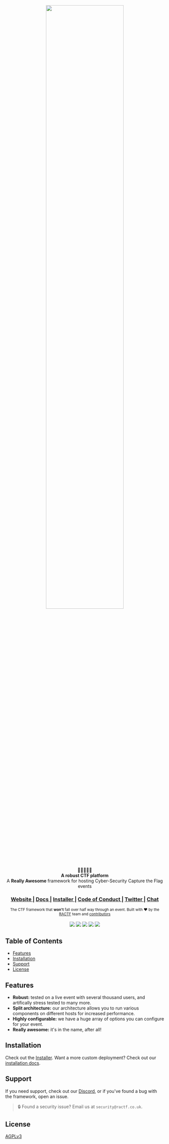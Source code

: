 <div align="center">
  <img src="https://cdn.discordapp.com/attachments/721768144296738847/812516613626134609/path5839.png" width="70%">
</div>

<div align="center">
  🚩⛳🏁🏳️‍🌈
</div>
<div align="center">
  <strong>A robust CTF platform</strong>
</div>
<div align="center">
  A <strong>Really Awesome</strong> framework for hosting Cyber-Security Capture the Flag events
</div>

<div align="center">
  <h3>
    <a href="https://ractf.co.uk">
      Website
    </a>
    <span> | </span>
    <a href="https://docs.ractf.co.uk">
      Docs
    </a>
    <span> | </span>
    <a href="https://github.com/ractf/install">
      Installer
    </a>
    <span> | </span>
    <a href="https://github.com/ractf/core/blob/master/CODE_OF_CONDUCT.md">
      Code of Conduct
    </a>
    <span> | </span>
    <a href="https://twitter.com/RACTF_UK">
      Twitter
    </a>
    <span> | </span>
    <a href="https://discord.gg/FfW2xXR">
      Chat
    </a>
  </h3>
</div>

<div align="center">
  <sub>The CTF framework that <strong>won't</strong> fall over half way through an event. Built with ❤︎ by
  the <a href="https://twitter.com/RACTF_UK">RACTF</a> team and 
  <a href="https://github.com/ractf/core/graphs/contributors">
    contributors
  </a></sub>
</div>

<br>

<div align="center">
    <a href="https://github.com/ractf/polaris/actions/workflows/create-release.yml"><img src=https://github.com/ractf/polaris/actions/workflows/create-release.yml/badge.svg></a>
    <a href="https://github.com/ractf/polaris/actions/workflows/test.yml"><img src=https://github.com/ractf/polaris/actions/workflows/test.yml/badge.svg></a>
    <a href="https://github.com/ractf/polaris/actions/workflows/build-javadoc.yml"><img src=https://github.com/ractf/polaris/actions/workflows/build-javadoc.yml/badge.svg></a>
    <a href="https://github.com/ractf/polaris/actions/workflows/build.yml"><img src=https://github.com/ractf/polaris/actions/workflows/build.yml/badge.svg></a>
    <a href="https://codecov.io/gh/ractf/polaris"><img src="https://codecov.io/gh/ractf/polaris/branch/main/graph/badge.svg?token=ARH6KTIEP0"/></a>
</div>

## Table of Contents

- [Features](#Features)
- [Installation](#Installation)
- [Support](#Support)
- [License](#License)

## Features

- __Robust:__ tested on a live event with several thousand users, and artifically stress tested to many more.
- __Split architecture:__ our architecture allows you to run various components on different hosts for increased
  performance.
- __Highly configurable:__ we have a huge array of options you can configure for your event.
- __Really awesome:__ it's in the name, after all!

## Installation

Check out the [Installer](https://github.com/ractf/install/). Want a more custom deployment? Check out
our [installation docs](https://docs.ractf.co.uk/installer).

## Support

If you need support, check out our [Discord](https://discord.gg/FfW2xXR), or if you've found a bug with the framework,
open an issue.
> 🔒 Found a security issue? Email us at `security@ractf.co.uk`.

## License

[AGPLv3](https://tldrlegal.com/license/gnu-affero-general-public-license-v3-(agpl-3.0))
